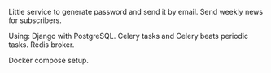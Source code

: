 Little service to generate password and send it by email.
Send weekly news for subscribers.

Using:
Django with PostgreSQL.
Celery tasks and Celery beats periodic tasks.
Redis broker.

Docker compose setup.